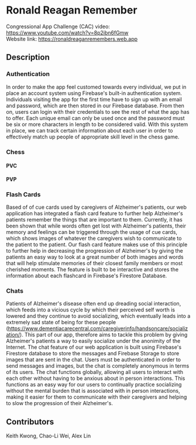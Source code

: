 # Ronald Reagan Remember
Congressional App Challenge (CAC) video: https://www.youtube.com/watch?v=8p2ibn6fGmw<br>
Website link: https://ronaldreaganremembers.web.app
## Description
### Authentication
In order to make the app feel customed towards every individual, we put in place an account system using Firebase's built-in authentication system. Individuals visiting the app for the first time have to sign up with an email and password, which are then stored in our Firebase database. From then on, users can login with their credentials to see the rest of what the app has to offer. Each unique email can only be used once and the password must be six or more characters in length to be considered valid. With this system in place, we can track certain information about each user in order to effectively match up people of appropriate skill level in the chess game.
### Chess
#### PVC
#### PVP
### Flash Cards
Based of of cue cards used by caregivers of Alzheimer's patients, our web application has integrated a flash card feature to further help Alzheimer's patients remember the things that are important to them. Currently, it has been shown that while words often get lost with Alzheimer's patients, their memory and feelings can be triggered through the usage of cue cards, which shows images of whatever the caregivers wish to communicate to the patient to the patient. Our flash card feature makes use of this principle to further help in decreasing the progression of Alzheimer's by giving the patients an easy way to look at a great number of both images and words that will help stimulate memories of their closest family members or most cherished moments. The feature is built to be interactive and stores the information about each flashcard in Firebase's Firestore Database.
### Chats
Patients of Alzheimer's disease often end up dreading social interaction, which feeds into a vicious cycle by which their perceived self worth is lowered and they continue to avoid socializing, which eventually leads into a extremely sad state of being for these people (https://www.dementiacarecentral.com/caregiverinfo/handsoncare/socialization/). This part of our app, therefore aims to tackle this problem by giving Alzheimer's patients a way to easily socialize under the anonimity of the Internet. The chat feature of our web application is built using Firebase's Firestore database to store the messages and Firebase Storage to store images that are sent in the chat. Users must be authenticated in order to send messages and images, but the chat is completely anonymous in terms of its users. The chat functions globally, allowing all users to interact with each other without having to be anxious about in person interactions. This functions as an easy way for our users to continually practice socializing without the mental burden that is associated with in person interactions, making it easier for them to communicate with their caregivers and helping to slow the progression of their Alzheimer's.
## Contributors
Keith Kwong, Chao-Li Wei, Alex Lin
